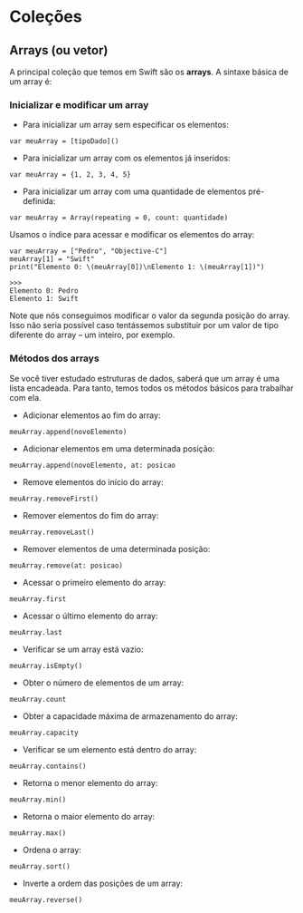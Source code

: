 # Coleções
## Arrays (ou vetor)

A principal coleção que temos em Swift são os **arrays**. A sintaxe básica de um array é:

### Inicializar e modificar um array

- Para inicializar um array sem especificar os elementos:

```var meuArray = [tipoDado]()```

- Para inicializar um array com os elementos já inseridos:

```var meuArray = {1, 2, 3, 4, 5}```

- Para inicializar um array com uma quantidade de elementos pré-definida:

```var meuArray = Array(repeating = 0, count: quantidade)```

Usamos o índice para acessar e modificar os elementos do array:

```
var meuArray = ["Pedro", "Objective-C"]
meuArray[1] = "Swift"
print("Elemento 0: \(meuArray[0])\nElemento 1: \(meuArray[1])")

>>>
Elemento 0: Pedro
Elemento 1: Swift
```

Note que nós conseguimos modificar o valor da segunda posição do array. Isso não seria possível caso tentássemos substituir por um valor de tipo diferente do array – um inteiro, por exemplo.

### Métodos dos arrays

Se você tiver estudado estruturas de dados, saberá que um array é uma lista encadeada. Para tanto, temos todos os métodos básicos para trabalhar com ela.

- Adicionar elementos ao fim do array:

```meuArray.append(novoElemento)```

- Adicionar elementos em uma determinada posição:

```meuArray.append(novoElemento, at: posicao```

- Remove elementos do início do array:

```meuArray.removeFirst()```

- Remover elementos do fim do array:

```meuArray.removeLast()```

- Remover elementos de uma determinada posição:

```meuArray.remove(at: posicao)```

- Acessar o primeiro elemento do array:

```meuArray.first```

- Acessar o último elemento do array:

```meuArray.last```

- Verificar se um array está vazio:

```meuArray.isEmpty()```

- Obter o número de elementos de um array:

```meuArray.count```

- Obter a capacidade máxima de armazenamento do array:

```meuArray.capacity```

- Verificar se um elemento está dentro do array:

```meuArray.contains()```

- Retorna o menor elemento do array:

```meuArray.min()```

- Retorna o maior elemento do array:

```meuArray.max()```

- Ordena o array:

```meuArray.sort()```

- Inverte a ordem das posições de um array:

```meuArray.reverse()```
